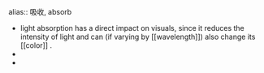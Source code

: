 alias:: 吸收, absorb

- light absorption has a direct impact on visuals, since it reduces the intensity of light and can (if varying by [[wavelength]]) also change its [[color]] .
-
-
